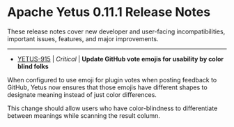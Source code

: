 
<!---
# Licensed to the Apache Software Foundation (ASF) under one
# or more contributor license agreements.  See the NOTICE file
# distributed with this work for additional information
# regarding copyright ownership.  The ASF licenses this file
# to you under the Apache License, Version 2.0 (the
# "License"); you may not use this file except in compliance
# with the License.  You may obtain a copy of the License at
#
#     http://www.apache.org/licenses/LICENSE-2.0
#
# Unless required by applicable law or agreed to in writing, software
# distributed under the License is distributed on an "AS IS" BASIS,
# WITHOUT WARRANTIES OR CONDITIONS OF ANY KIND, either express or implied.
# See the License for the specific language governing permissions and
# limitations under the License.
-->
# Apache Yetus  0.11.1 Release Notes

These release notes cover new developer and user-facing incompatibilities, important issues, features, and major improvements.


---

* [YETUS-915](https://issues.apache.org/jira/browse/YETUS-915) | *Critical* | **Update GitHub vote emojis for usability by color blind folks**

<!-- markdown -->

When configured to use emoji for plugin votes when posting feedback to GitHub, Yetus now ensures that those emojis have different shapes to designate meaning instead of just color differences.

This change should allow users who have color-blindness to differentiate between meanings while scanning the result column.



